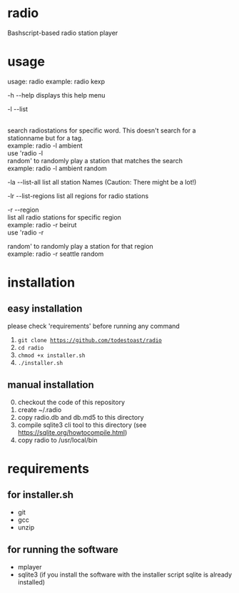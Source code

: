 # radio
Bashscript-based radio station player

# usage
usage: radio <stationname>
example: radio kexp

-h --help
displays this help menu

-l --list <search><br />
search radiostations for specific word. This doesn't search for a stationname but for a tag.<br />
example: radio -l ambient<br />
use 'radio -l <search> random' to randomly play a station that matches the search<br />
example: radio -l ambient random<br />

-la --list-all
list all station Names (Caution: There might be a lot!)

-lr --list-regions
list all regions for radio stations

-r --region<br />
list all radio stations for specific region<br />
example: radio -r beirut<br />
use 'radio -r <search> random' to randomly play a station for that region<br />
example: radio -r seattle random<br />

# installation
## easy installation
please check 'requirements' before running any command

1. <code>git clone https://github.com/todestoast/radio</code>
2. <code>cd radio</code>
3. <code>chmod +x installer.sh</code>
4. <code>./installer.sh</code>

## manual installation
0. checkout the code of this repository
1. create ~/.radio
2. copy radio.db and db.md5 to this directory
3. compile sqlite3 cli tool to this directory (see https://sqlite.org/howtocompile.html)
4. copy radio to /usr/local/bin

# requirements
## for installer.sh
- git
- gcc
- unzip

## for running the software
- mplayer
- sqlite3 (if you install the software with the installer script sqlite is already installed)
